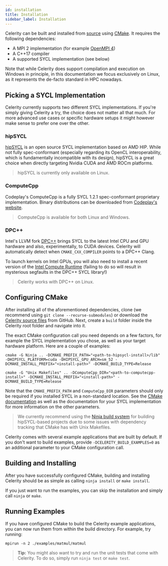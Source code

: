 ```yaml
---
id: installation
title: Installation
sidebar_label: Installation
---
```


Celerity can be built and installed from
[source](https://github.com/celerity/celerity-runtime) using
[CMake](https://cmake.org). It requires the following dependencies:

- A MPI 2 implementation (for example [OpenMPI 4](https://www.open-mpi.org))
- A C++17 compiler
- A supported SYCL implementation (see below)

Note that while Celerity does support compilation and execution on Windows in
principle, in this documentation we focus exclusively on Linux, as it
represents the de-facto standard in HPC nowadays.

## Picking a SYCL Implementation

Celerity currently supports two different SYCL implementations. If you're
simply giving Celerity a try, the choice does not matter all that much. For
more advanced use cases or specific hardware setups it might however make
sense to prefer one over the other.

### hipSYCL

[hipSYCL](https://github.com/illuhad/hipsycl) is an open source SYCL
implementation based on AMD HIP. While not fully spec-conformant (especially
regarding its OpenCL interoperability, which is fundamentally incompatible
with its design), hipSYCL is a great choice when directly targeting Nvidia
CUDA and AMD ROCm platforms.

> hipSYCL is currently only available on Linux.

### ComputeCpp

Codeplay's ComputeCpp is a fully SYCL 1.2.1 spec-conformant proprietary implementation. Binary
distributions can be downloaded
from [Codeplay's website](https://www.codeplay.com/products/computesuite/computecpp).

> ComputeCpp is available for both Linux and Windows.

### DPC++

Intel's LLVM fork [DPC++](https://github.com/intel/llvm) brings SYCL to the latest Intel CPU and GPU
hardware and also, experimentally, to CUDA devices. Celerity will automatically detect
when `CMAKE_CXX_COMPILER` points to a DPC++ Clang.

To launch kernels on Intel GPUs, you will also need to install a recent version of the
[Intel Compute Runtime](https://github.com/intel/compute-runtime/releases) (failing to do so will
result in mysterious segfaults in the DPC++ SYCL library!)

> Celerity works with DPC++ on Linux.

## Configuring CMake

After installing all of the aforementioned dependencies, clone (we recommend
using `git clone --recurse-submodules`) or download
the [Celerity source files](https://github.com/celerity/celerity-runtime) from GitHub. Next, create
a `build` folder inside the Celerity root folder and navigate into it.

The exact CMake configuration call you need depends on a few factors, for example the SYCL
implementation you chose, as well as your target hardware
platform. Here are a couple of examples:

<!--DOCUSAURUS_CODE_TABS-->

<!--hipSYCL + Ninja -->

```
cmake -G Ninja .. -DCMAKE_PREFIX_PATH="<path-to-hipsycl-install>/lib" -DHIPSYCL_PLATFORM=cuda -DHIPSYCL_GPU_ARCH=sm_52 -DCMAKE_INSTALL_PREFIX="<install-path>" -DCMAKE_BUILD_TYPE=Release
```

<!--ComputeCpp + Unix Makefiles-->

```
cmake -G "Unix Makefiles" .. -DComputeCpp_DIR="<path-to-computecpp-install>" -DCMAKE_INSTALL_PREFIX="<install-path>" -DCMAKE_BUILD_TYPE=Release
```

<!--END_DOCUSAURUS_CODE_TABS-->

Note that the `CMAKE_PREFIX_PATH` and `ComputeCpp_DIR` parameters should only
be required if you installed SYCL in a non-standard location. See the [CMake
documentation](https://cmake.org/documentation/) as well as the documentation
for your SYCL implementation for more information on the other parameters.

> We currently recommend using the [Ninja build
> system](https://ninja-build.org/) for building hipSYCL-based projects due
> to some issues with dependency tracking that CMake has with Unix Makefiles.

Celerity comes with several example applications that are built by default.
If you don't want to build examples, provide `-DCELERITY_BUILD_EXAMPLES=0` as
an additional parameter to your CMake configuration call.

## Building and Installing

After you have successfully configured CMake, building and installing
Celerity should be as simple as calling `ninja install` or `make install`.

If you just want to run the examples, you can skip the installation and
simply call `ninja` or `make`.

## Running Examples

If you have configured CMake to build the Celerity example applications, you
can now run them from within the build directory. For example, try running:

```
mpirun -n 2 ./examples/matmul/matmul
```

> **Tip:** You might also want to try and run the unit tests that come with Celerity.
> To do so, simply run `ninja test` or `make test`.
